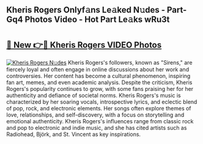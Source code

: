 ## Kheris Rogers Onlyf𝚊ns Le𝚊ked N𝚞des - Part-Gq4 Photos Video - Hot Part Le𝚊ks wRu3t

# <h2><a href="http://ab93518.deff.icu/?id=Kheris+Rogers">🔗 New 👉🔴 Kheris Rogers VIDEO Photos</a></h2>

[![Kheris Rogers N𝚞des](https://i.imgur.com/rIISA9y.gif)](http://ab93518.deff.icu/?id=Kheris+Rogers)
Kheris Rogers's followers, known as "Sirens," are fiercely loyal and often engage in online discussions about her work and controversies. Her content has become a cultural phenomenon, inspiring fan art, memes, and even academic analysis. Despite the criticism, Kheris Rogers's popularity continues to grow, with some fans praising her for her authenticity and defiance of societal norms. Kheris Rogers's music is characterized by her soaring vocals, introspective lyrics, and eclectic blend of pop, rock, and electronic elements. Her songs often explore themes of love, relationships, and self-discovery, with a focus on storytelling and emotional authenticity. Kheris Rogers's influences range from classic rock and pop to electronic and indie music, and she has cited artists such as Radiohead, Björk, and St. Vincent as key inspirations.
